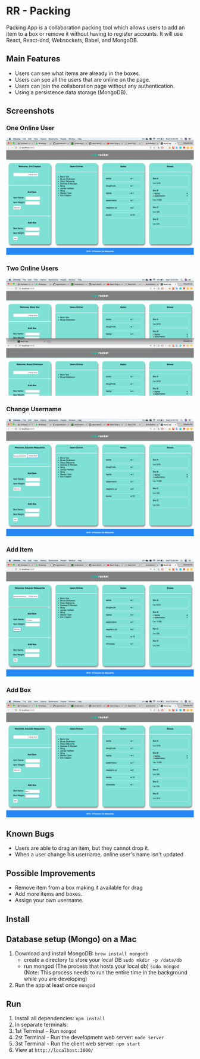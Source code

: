 # RR - Packing

Packing App is a collaboration packing tool which allows users to add an item to a box or remove it without having to register accounts. It will use React, React-dnd, Websockets, Babel, and MongoDB.

## Main Features

- Users can see what items are already in the boxes.
- Users can see all the users that are online on the page.
- Users can join the collaboration page without any authentication.
- Using a persistence data storage (MongoDB).

## Screenshots

### One Online User
![Online-Users](https://github.com/egomatsushita/RR-Packing/blob/master/docs/onlineUsers.png?raw=true)

### Two Online Users
![Two-Online-Users](https://github.com/egomatsushita/RR-Packing/blob/master/docs/twoOnlineUsers.png?raw=true)

### Change Username
![Change-Username](https://github.com/egomatsushita/RR-Packing/blob/master/docs/changeName.png?raw=true)

### Add Item
![Add-Item](https://github.com/egomatsushita/RR-Packing/blob/master/docs/addItem.png?raw=true)

### Add Box
![Add-Box](https://github.com/egomatsushita/RR-Packing/blob/master/docs/addBox.png?raw=true)

## Known Bugs

- Users are able to drag an item, but they cannot drop it.
- When a user change his username, online user's name isn't updated

## Possible Improvements

- Remove item from a box making it available for drag
- Add more items and boxes.
- Assign your own username.

## Install

## Database setup (Mongo) on a Mac
1. Download and install MongoDB: `brew install mongodb`
    - create a directory to store your local DB `sudo mkdir -p /data/db`
    - run mongod (The process that hosts your local db) `sudo mongod` (Note: This process needs to run the entire time in the background while you are developing)
2. Run the app at least once `mongod`

## Run
1. Install all dependencies: `npm install`
2. In separate terminals:
3. 1st Terminal - Run `mongod`
4. 2st Terminal - Run the development web server: `node server`
5. 3st Terminal - Run the client web server: `npm start`
6. View at `http://localhost:3000/`